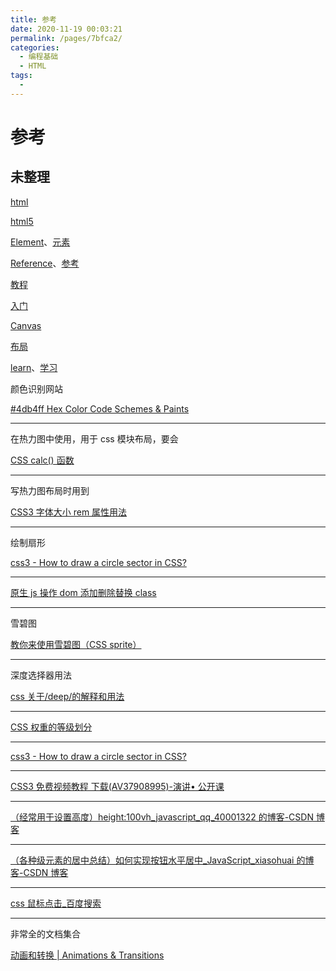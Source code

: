 ```yaml
---
title: 参考
date: 2020-11-19 00:03:21
permalink: /pages/7bfca2/
categories:
  - 编程基础
  - HTML
tags:
  -
---
```


# 参考

## 未整理

[html](https://wiki.developer.mozilla.org/zh-CN/docs/tag/html)

[html5](https://wiki.developer.mozilla.org/zh-CN/docs/tag/HTML5)

[Element](https://wiki.developer.mozilla.org/zh-CN/docs/tag/Element)、[元素](https://wiki.developer.mozilla.org/zh-CN/docs/tag/元素)

[Reference](https://wiki.developer.mozilla.org/zh-CN/docs/tag/Reference)、[参考](https://wiki.developer.mozilla.org/zh-CN/docs/tag/参考)

[教程](https://wiki.developer.mozilla.org/zh-CN/docs/tag/教程)

[入门](https://wiki.developer.mozilla.org/zh-CN/docs/tag/入门)

[Canvas](https://wiki.developer.mozilla.org/zh-CN/docs/tag/Canvas)

[布局](https://wiki.developer.mozilla.org/zh-CN/docs/tag/布局)

[learn](https://wiki.developer.mozilla.org/zh-CN/docs/tag/learn)、[学习](https://wiki.developer.mozilla.org/zh-CN/docs/tag/学习)

颜色识别网站

[#4db4ff Hex Color Code Schemes & Paints](https://encycolorpedia.com/4db4ff)

---

在热力图中使用，用于 css 模块布局，要会

[CSS calc() 函数](https://www.runoob.com/cssref/func-calc.html)

---

写热力图布局时用到

[CSS3 字体大小 rem 属性用法](http://www.phpvar.com/archives/2752.html)

---

绘制扇形

[css3 - How to draw a circle sector in CSS? ](https://stackoverflow.com/questions/21205652/how-to-draw-a-circle-sector-in-css)

---

[原生 js 操作 dom 添加删除替换 class](https://www.cnblogs.com/chengyalin/p/10766355.html)

---

雪碧图

[教你来使用雪碧图（CSS sprite）](https://blog.csdn.net/allenyhy/article/details/81484642)

---

深度选择器用法

[css 关于/deep/的解释和用法](https://juejin.im/post/5a6c89b151882573351a8b74)

---

[CSS 权重的等级划分](https://www.cnblogs.com/fwl8888/p/9184658.html)

---

[css3 - How to draw a circle sector in CSS?](https://stackoverflow.com/questions/21205652/how-to-draw-a-circle-sector-in-css)

---

[CSS3 免费视频教程 下载(AV37908995)-演讲• 公开课](https://www.kanbilibili.com/video/av37908995?from=search&seid=6058167042205520658#download)

---

[（经常用于设置高度）height:100vh_javascript_qq_40001322 的博客-CSDN 博客](https://blog.csdn.net/qq_40001322/article/details/80867289)

---

[（各种级元素的居中总结）如何实现按钮水平居中\_JavaScript_xiasohuai 的博客-CSDN 博客](https://blog.csdn.net/xiasohuai/article/details/80613404)

---

[css 鼠标点击\_百度搜索](https://www.baidu.com/s?ie=UTF-8&wd=css%E9%BC%A0%E6%A0%87%E7%82%B9%E5%87%BB)

---

非常全的文档集合

[动画和转换 | Animations & Transitions](https://cloud.tencent.com/developer/chapter/11163)
